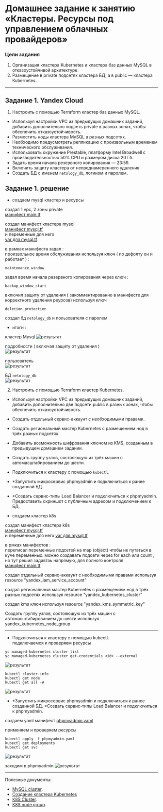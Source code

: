# Домашнее задание к занятию «Кластеры. Ресурсы под управлением облачных провайдеров»

### Цели задания 

1. Организация кластера Kubernetes и кластера баз данных MySQL в отказоустойчивой архитектуре.
2. Размещение в private подсетях кластера БД, а в public — кластера Kubernetes.

---
## Задание 1. Yandex Cloud

1. Настроить с помощью Terraform кластер баз данных MySQL.

 - Используя настройки VPC из предыдущих домашних заданий, добавить дополнительно подсеть private в разных зонах, чтобы обеспечить отказоустойчивость. 
 - Разместить ноды кластера MySQL в разных подсетях.
 - Необходимо предусмотреть репликацию с произвольным временем технического обслуживания.
 - Использовать окружение Prestable, платформу Intel Broadwell с производительностью 50% CPU и размером диска 20 Гб.
 - Задать время начала резервного копирования — 23:59.
 - Включить защиту кластера от непреднамеренного удаления.
 - Создать БД с именем `netology_db`, логином и паролем.


## Задание 1. решение


- создаем mysql кластер и ресурсы  

создал 1 vpc, 2 зоны private  
[манифест main.tf](./files/main.tf)  

создал манифест кластера mysql  
[манифест mysql.tf](./files/mysql.tf)  
и переменные для него  
[var для mysql.tf](./files/variables-mysql.tf)  

в рамках манифеста задал :  
произвольное время обслуживания используя ключ ( по дефолту он и работает ) :  
```
maintenance_window  
```

задал время начала резервного копирования через ключ : 
```
backup_window_start  
```

включил защиту от удаления ( закомментированно в манифесте для корректного удаления реурсов) используя ключ  
```
deletion_protection  
``` 

создал бд `netology_db` и пользователя с паролем 

- итоги :  

кластер Mysql 
![результат](./images/1-1.png)  

подробности ( включая защиту от удаления )  
![результат](./images/1-2.png)  

пользователь  
![результат](./images/1-3.png)  

БД `netology_db`  
![результат](./images/1-4.png)  



2. Настроить с помощью Terraform кластер Kubernetes.

 - Используя настройки VPC из предыдущих домашних заданий, добавить дополнительно две подсети public в разных зонах, чтобы обеспечить отказоустойчивость.
 - Создать отдельный сервис-аккаунт с необходимыми правами. 
 - Создать региональный мастер Kubernetes с размещением нод в трёх разных подсетях.
 - Добавить возможность шифрования ключом из KMS, созданным в предыдущем домашнем задании.
 - Создать группу узлов, состояющую из трёх машин с автомасштабированием до шести.
 - Подключиться к кластеру с помощью `kubectl`.
 - *Запустить микросервис phpmyadmin и подключиться к ранее созданной БД.
 - *Создать сервис-типы Load Balancer и подключиться к phpmyadmin. Предоставить скриншот с публичным адресом и подключением к БД.


- создаем кластер k8s  

создал манифест кластера k8s   
[манифест mysql.tf](./files/k8s.tf)  
и переменные для него 
[var для mysql.tf](./files/variables-k8s.tf)  


в рмках манифестов :  
переписал переменные подсетей на map (object) чтобы не путаться в куче переменных. можно создавать подсети через for each или count , но тут решил задавтаь напрямую, для полного контроля  
[манифест main.tf](./files/main.tf)  

создал отдельный сервис-аккаунт с необходимыми правами используя resource "yandex_iam_service_account"  

создал региональный мастер Kubernetes с размещением нод в трёх разных подсетях используя resource "yandex_kubernetes_cluster"  

создал kms  ключ используя  resource "yandex_kms_symmetric_key"  

Создать группу узлов, состояющую из трёх машин с автомасштабированием до шести используя yandex_kubernetes_node_group  


-------

- Подключиться к кластеру с помощью kubectl.  
подключаемся и проверяем ресурсы  


```
yc managed-kubernetes cluster list  
yc managed-kubernetes cluster get-credentials <id> --external  
```
![результат](./images/2-1.png) 

```
kubectl cluster-info   
kubectl get node  
kubectl get all -A  
```
![результат](./images/2-2.png) 


- *Запустить микросервис phpmyadmin и подключиться к ранее созданной БД.  *Создать сервис-типы Load Balancer и подключиться к phpmyadmin.  

создаем yaml манифест
[phpmyadmin.yaml](./files/phpmyadmin.yaml) 

применяем и проверяем ресурсы 

```
kubectl apply -f phpmyadmin.yaml
kubectl get deployments
kubectl get svc
```
![результат](./images/2-3.png) 

заходим в phpmyadmin 
![результат](./images/2-4.png) 




-------------------



Полезные документы:

- [MySQL cluster](https://registry.terraform.io/providers/yandex-cloud/yandex/latest/docs/resources/mdb_mysql_cluster).
- [Создание кластера Kubernetes](https://cloud.yandex.ru/docs/managed-kubernetes/operations/kubernetes-cluster/kubernetes-cluster-create)
- [K8S Cluster](https://registry.terraform.io/providers/yandex-cloud/yandex/latest/docs/resources/kubernetes_cluster).
- [K8S node group](https://registry.terraform.io/providers/yandex-cloud/yandex/latest/docs/resources/kubernetes_node_group).

